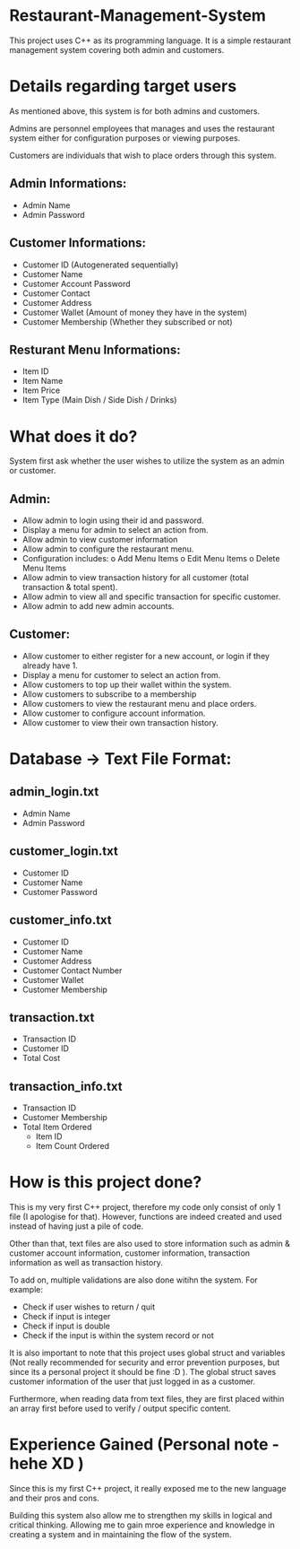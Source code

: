 # Restaurant-Management-System
This project uses C++ as its programming language. It is a simple restaurant management system covering both admin and customers.

# Details regarding target users
As mentioned above, this system is for both admins and customers.

Admins are personnel employees that manages and uses the restaurant system either for configuration purposes or viewing purposes.

Customers are individuals that wish to place orders through this system.

## Admin Informations:
- Admin Name
- Admin Password

## Customer Informations:
- Customer ID (Autogenerated sequentially)
- Customer Name
- Customer Account Password
- Customer Contact
- Customer Address
- Customer Wallet (Amount of money they have in the system)
- Customer Membership (Whether they subscribed or not)

## Resturant Menu Informations:
- Item ID
- Item Name
- Item Price
- Item Type (Main Dish / Side Dish / Drinks)


# What does it do?
System first ask whether the user wishes to utilize the system as an admin or customer.

## Admin:
- Allow admin to login using their id and password.
- Display a menu for admin to select an action from.
- Allow admin to view customer information
- Allow admin to configure the restaurant menu.
- Configuration includes:
  o Add Menu Items
  o Edit Menu Items
  o Delete Menu Items
- Allow admin to view transaction history for all customer (total transaction & total spent).
- Allow admin to view all and specific transaction for specific customer.
- Allow admin to add new admin accounts.

## Customer:
- Allow customer to either register for a new account, or login if they already have 1.
- Display a menu for customer to select an action from.
- Allow customers to top up their wallet within the system.
- Allow customers to subscribe to a membership
- Allow customers to view the restaurant menu and place orders.
- Allow customer to configure account information.
- Allow customer to view their own transaction history.


# Database -> Text File Format:
## admin_login.txt
- Admin Name
- Admin Password

## customer_login.txt
- Customer ID
- Customer Name
- Customer Password

## customer_info.txt
- Customer ID
- Customer Name
- Customer Address
- Customer Contact Number
- Customer Wallet
- Customer Membership

## transaction.txt
- Transaction ID
- Customer ID
- Total Cost

## transaction_info.txt
- Transaction ID
- Customer Membership
- Total Item Ordered
  - Item ID
  - Item Count Ordered


# How is this project done?
This is my very first C++ project, therefore my code only consist of only 1 file (I apologise for that). However, functions are indeed created and used instead of having just a pile of code. 

Other than that, text files are also used to store information such as admin & customer account information, customer information, transaction information as well as transaction history.

To add on, multiple validations are also done witihn the system. For example:
- Check if user wishes to return / quit
- Check if input is integer
- Check if input is double
- Check if the input is within the system record or not

It is also important to note that this project uses global struct and variables (Not really recommended for security and error prevention purposes, but since its a personal project it should be fine :D ). The global struct saves customer information of the user that just logged in as a customer. 

Furthermore, when reading data from text files, they are first placed within an array first before used to verify / output specific content.


# Experience Gained (Personal note - hehe XD )
Since this is my first C++ project, it really exposed me to the new language and their pros and cons.

Building this system also allow me to strengthen my skills in logical and critical thinking. Allowing me to gain mroe experience and knowledge in creating a system and in maintaining the flow of the system.
